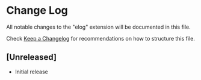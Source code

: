 # Change Log

All notable changes to the "elog" extension will be documented in this file.

Check [Keep a Changelog](http://keepachangelog.com/) for recommendations on how to structure this file.

## [Unreleased]

- Initial release